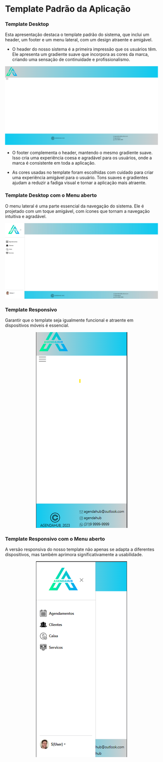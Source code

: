 # Template Padrão da Aplicação

### Template Desktop

Esta apresentação destaca o template padrão do sistema, que inclui um header, um footer e um menu lateral, com um design atraente e amigável.

* O header do nosso sistema é a primeira impressão que os usuários têm. Ele apresenta um gradiente suave que incorpora as cores da marca, criando uma sensação de continuidade e profissionalismo.

![Template Desktop](img/templateDesktop.png)
* O footer complementa o header, mantendo o mesmo gradiente suave. Isso cria uma experiência coesa e agradável para os usuários, onde a marca é consistente em toda a aplicação.

* As cores usadas no template foram escolhidas com cuidado para criar uma experiência amigável para o usuário. Tons suaves e gradientes ajudam a reduzir a fadiga visual e tornar a aplicação mais atraente.

### Template Desktop com o Menu aberto

O menu lateral é uma parte essencial da navegação do sistema. Ele é projetado com um toque amigável, com ícones que tornam a navegação intuitiva e agradável.

![Template Desktop com o Menu aberto](img/templateDesktop1.jpeg)

### Template Responsivo
Garantir que o template seja igualmente funcional e atraente em dispositivos móveis é essencial.

<div align="center">
  
![Template Responsivo Mobile](img/templateMobile.png)

</div>

### Template Responsivo com o Menu aberto

A versão responsiva do nosso template não apenas se adapta a diferentes dispositivos, mas também aprimora significativamente a usabilidade.

<div align="center">

![Template Responsivo Mobile com o Menu aberto](img/templateMobile1.png)

</div>
